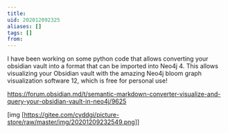 ```yaml
---
title: 
uid: 202012092325
aliases: []
tags: []
from: 
---
```

I have been working on some python code that allows converting your obsidian vault into a format that can be imported into Neo4j 4. This allows visualizing your Obsidian vault with the amazing Neo4j bloom graph visualization software 12, which is free for personal use!

https://forum.obsidian.md/t/semantic-markdown-converter-visualize-and-query-your-obsidian-vault-in-neo4j/9625

[img [https://gitee.com/cyddgi/picture-store/raw/master/img/20201209232549.png]]